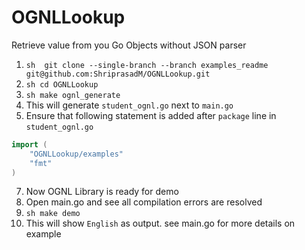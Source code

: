 # OGNLLookup
Retrieve value from you Go Objects without JSON parser
1. ```sh  git clone --single-branch --branch examples_readme git@github.com:ShriprasadM/OGNLLookup.git ```
2. ```sh cd OGNLLookup ```
4. ```sh make ognl_generate ```
5. This will generate `student_ognl.go` next to `main.go`  
6. Ensure that following statement is added after `package` line in `student_ognl.go`
```go
import (
	"OGNLLookup/examples"
	"fmt"
)
```
7. Now OGNL Library is ready for demo
8. Open main.go and see all compilation errors are resolved
9. ```sh make demo ```
10. This will show `English` as output. see main.go for more details on example
